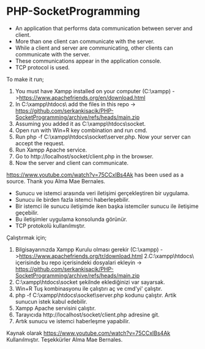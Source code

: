 # PHP-SocketProgramming
 
 
* An application that performs data communication between server and client.
* More than one client can communicate with the server.
* While a client and server are communicating, other clients can communicate with the server.
* These communications appear in the application console.
* TCP protocol is used.
 
 To make it run;
 
  1. You must have Xampp installed on your computer (C:\xampp) ->https://www.apachefriends.org/en/download.html
  2. In C:\xampp\htdocs\ add the files in this repo -> https://github.com/serkankisacik/PHP-SocketProgramming/archive/refs/heads/main.zip
  3. Assuming you added it as C:\xampp\htdocs\socket.
  4. Open run with Win+R key combination and run cmd.
  5. Run php -f C:\xampp\htdocs\socket\server.php. Now your server can accept the request.
  6. Run Xampp Apache service.
  7. Go to http://localhost/socket/client.php in the browser.
  8. Now the server and client can communicate.
  
  https://www.youtube.com/watch?v=75CCxIBs4Ak has been used as a source.
  Thank you Alma Mae Bernales.
 
 
* Sunucu ve istemci arasında veri iletişimi gerçekleştiren bir uygulama.
* Sunucu ile birden fazla istemci haberleşebilir.
* Bir istemci ile sunucu iletişimde iken başka istemciler sunucu ile iletişime geçebilir.
* Bu iletişimler uygulama konsolunda görünür. 
* TCP protokolü kullanılmıştır.
 
 Çalıştırmak için;
 
 1. Bilgisayarınızda Xampp Kurulu olması gerekir (C:\xampp) ->https://www.apachefriends.org/tr/download.html
 2.C:\xampp\htdocs\ içerisinde bu repo içerisindeki dosyalari ekleyin -> https://github.com/serkankisacik/PHP-SocketProgramming/archive/refs/heads/main.zip
 3. C:\xampp\htdocs\socket şekilnde eklediğinizi var sayarsak.
 4. Win+R Tuş kombinasyonu ile çalıştırı aç ve cmd'yi' çalıştır.
 5. php -f C:\xampp\htdocs\socket\server.php kodunu çalıştır. Artik sunucun istek kabul edebilir.
 6. Xampp Apache servisini çalıştır. 
 7. Tarayıcıda http://localhost/socket/client.php adresine git.
 8. Artık sunucu ve istemci haberleşme yapabilir.



Kaynak olarak https://www.youtube.com/watch?v=75CCxIBs4Ak Kullanılmıştır.
Teşekkürler Alma Mae Bernales.

